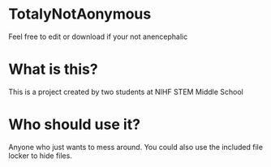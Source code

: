 # TotalyNotAonymous
Feel free to edit or download if your not anencephalic

# What is this?
This is a project created by two students at NIHF STEM Middle School

# Who should use it?
Anyone who just wants to mess around. You could also use the included file locker to hide files.
